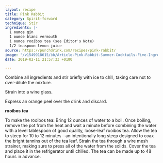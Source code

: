 ```yaml
---
layout: recipe
title: Pink Rabbit
category: Spirit-forward
technique: Stir
ingredients: |-
  1 ounce gin
  1 ounce blanc vermouth
  1 ounce rooibos tea (see Editor's Note)
  1/2 teaspoon lemon juice
source: https://punchdrink.com/recipes/pink-rabbit/
image: "/v1549918615/bb/Article-Pink-Rabbit-Summer-Cocktails-Five-Ingredient-Easy-Drink-Recipes.jpg"
date: 2019-02-11 21:57:33 +0100

---
```

Combine all ingredients and stir briefly with ice to chill, taking care not to over-dilute the mixture.

Strain into a wine glass.

Express an orange peel over the drink and discard.

**rooibos tea**

To make the rooibos tea: Bring 12 ounces of water to a boil. Once boiling, remove the pot from the heat and wait a minute before combining the water with a level tablespoon of good quality, loose-leaf rooibos tea. Allow the tea to steep for 10 to 12 minutes—an intentionally long steep designed to coax the bright tannins out of the tea leaf. Strain the tea through a wire mesh strainer, making sure to press all of the water from the solids. Cover the tea and place it in the refrigerator until chilled. The tea can be made up to 48 hours in advance.
